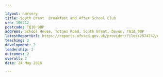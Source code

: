 ```yaml
---

layout: nursery
title: South Brent  Breakfast and After School Club
urn: 106212
postcode: TQ10 9BP
address: School House, Totnes Road, South Brent, Devon, TQ10 9BP
latestReportUrl: https://reports.ofsted.gov.uk/provider/files/2574742/urn/106212.pdf
teaching: 2
development: 2
leadership: 2
outcomes: 2
overall: 2
date: 24 May 2016

---
```

